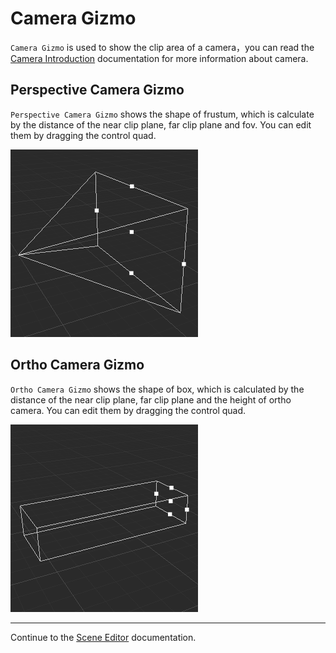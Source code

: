 # Camera Gizmo
`Camera Gizmo` is used to show the clip area of a camera，you can read the [Camera Introduction](../../concepts/scene/camera.md) documentation for more information about camera.

## Perspective Camera Gizmo
`Perspective Camera Gizmo` shows the shape of frustum, which is calculate by the distance of the near clip plane, far clip plane and fov. You can edit them by dragging the control quad.

![camera perspective gizmo](images/camera-perspective-gizmo.png)

## Ortho Camera Gizmo
`Ortho Camera Gizmo` shows the shape of box, which is calculated by the distance of the near clip plane, far clip plane and the height of ortho camera. You can edit them by dragging the control quad.

![camera ortho gizmo](images/camera-ortho-gizmo.png)

---

Continue to the [Scene Editor](index.md) documentation.
